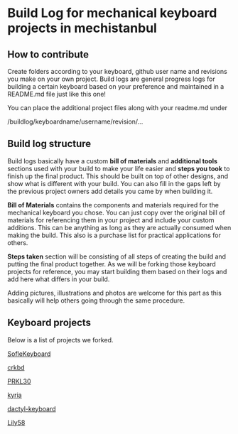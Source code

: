 # Build Log for mechanical keyboard projects in mechistanbul

## How to contribute

Create folders according to your keyboard, github user name and revisions you make on your own project. Build logs are general progress logs for building a certain keyboard based on your preference and maintained in a README.md file just like this one!

You can place the additional project files along with your readme.md under

/buildlog/keyboardname/username/revision/...

## Build log structure

Build logs basically have a custom **bill of materials** and **additional tools** sections used with your build to make your life easier and **steps you took** to finish up the final product. This should be built on top of other designs, and show what is different with your build. You can also fill in the gaps left by the previous project owners add details you came by when building it.

**Bill of Materials** contains the components and materials required for the mechanical keyboard you chose. You can just copy over the original bill of materials for referencing them in your project and include your custom additions. This can be anything as long as they are actually consumed when making the build. This also is a purchase list for practical applications for others.

**Steps taken** section will be consisting of all steps of creating the build and putting the final product together. As we will be forking those keyboard projects for reference, you may start building them based on their logs and add here what differs in your build.

Adding pictures, illustrations and photos are welcome for this part as this basically will help others going through the same procedure.

## Keyboard projects

Below is a list of projects we forked.

[SofleKeyboard](https://github.com/mechistanbul/SofleKeyboard)

[crkbd](https://github.com/mechistanbul/crkbd)

[PRKL30](https://github.com/mechistanbul/PRKL30)

[kyria](https://github.com/mechistanbul/kyria)

[dactyl-keyboard](https://github.com/mechistanbul/dactyl-keyboard)

[Lily58](https://github.com/mechistanbul/Lily58)